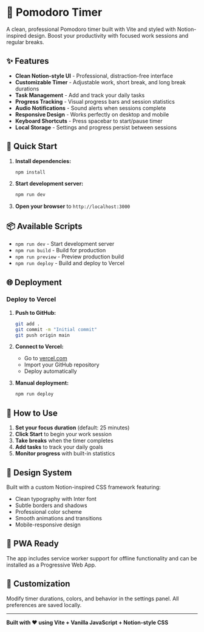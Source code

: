 # 🍅 Pomodoro Timer

A clean, professional Pomodoro timer built with Vite and styled with Notion-inspired design. Boost your productivity with focused work sessions and regular breaks.

## ✨ Features

- **Clean Notion-style UI** - Professional, distraction-free interface
- **Customizable Timer** - Adjustable work, short break, and long break durations
- **Task Management** - Add and track your daily tasks
- **Progress Tracking** - Visual progress bars and session statistics
- **Audio Notifications** - Sound alerts when sessions complete
- **Responsive Design** - Works perfectly on desktop and mobile
- **Keyboard Shortcuts** - Press spacebar to start/pause timer
- **Local Storage** - Settings and progress persist between sessions

## 🚀 Quick Start

1. **Install dependencies:**
   ```bash
   npm install
   ```

2. **Start development server:**
   ```bash
   npm run dev
   ```

3. **Open your browser** to `http://localhost:3000`

## 📦 Available Scripts

- `npm run dev` - Start development server
- `npm run build` - Build for production
- `npm run preview` - Preview production build
- `npm run deploy` - Build and deploy to Vercel

## 🌐 Deployment

### Deploy to Vercel

1. **Push to GitHub:**
   ```bash
   git add .
   git commit -m "Initial commit"
   git push origin main
   ```

2. **Connect to Vercel:**
   - Go to [vercel.com](https://vercel.com)
   - Import your GitHub repository
   - Deploy automatically

3. **Manual deployment:**
   ```bash
   npm run deploy
   ```

## 🎯 How to Use

1. **Set your focus duration** (default: 25 minutes)
2. **Click Start** to begin your work session
3. **Take breaks** when the timer completes
4. **Add tasks** to track your daily goals
5. **Monitor progress** with built-in statistics

## 🎨 Design System

Built with a custom Notion-inspired CSS framework featuring:
- Clean typography with Inter font
- Subtle borders and shadows
- Professional color scheme
- Smooth animations and transitions
- Mobile-responsive design

## 📱 PWA Ready

The app includes service worker support for offline functionality and can be installed as a Progressive Web App.

## 🔧 Customization

Modify timer durations, colors, and behavior in the settings panel. All preferences are saved locally.

---

**Built with ❤️ using Vite + Vanilla JavaScript + Notion-style CSS**

